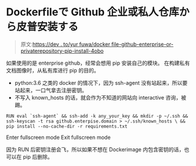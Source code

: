 # Dockerfileで Github 企业或私人仓库から皮普安装する

> 原文:[https://dev . to/yur fuwa/docker file-github-enterprise-or-privaterepository-pip-install-4obo](https://dev.to/yurfuwa/dockerfile-github-enterprise-or-privaterepository--pip-install--4obo)

如果使用的是 enterprise github，经常会想用 pip 安装自己的模块。
在构建私有文档图像时，从私有库进行 pip 的目的。

*   python:3.6 之类的 docker 的情况下，因为 ssh-agent 没有站起来，所以要站起来，一口气拿去注册密钥。
*   不写入 known_hosts 的话，就会作为不知道的网站向 interactive 咨询，被踢。

```
RUN eval `ssh-agent` && ssh-add -k any_your_key && mkdir -p ~/.ssh && ssh-keyscan -t rsa github.enterpise.domain > ~/.ssh/known_hosts \ && pip install --no-cache-dir -r requirements.txt 
```

Enter fullscreen mode Exit fullscreen mode

因为 RUN 后密钥注册会飞，所以如果不想在 Dockerimage 内包含密钥的话，也可以在 pip 后删除。